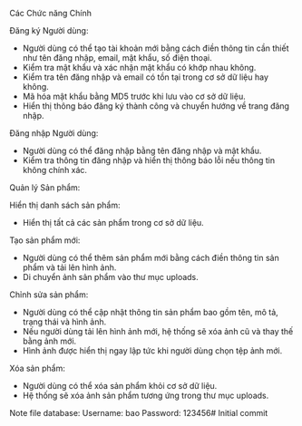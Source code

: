 Các Chức năng Chính

Đăng ký Người dùng:
- Người dùng có thể tạo tài khoản mới bằng cách điền thông tin cần thiết như tên đăng nhập, email, mật khẩu, số điện thoại.
- Kiểm tra mật khẩu và xác nhận mật khẩu có khớp nhau không.
- Kiểm tra tên đăng nhập và email có tồn tại trong cơ sở dữ liệu hay không.
- Mã hóa mật khẩu bằng MD5 trước khi lưu vào cơ sở dữ liệu.
- Hiển thị thông báo đăng ký thành công và chuyển hướng về trang đăng nhập.

Đăng nhập Người dùng:
- Người dùng có thể đăng nhập bằng tên đăng nhập và mật khẩu.
- Kiểm tra thông tin đăng nhập và hiển thị thông báo lỗi nếu thông tin không chính xác.

Quản lý Sản phẩm:

Hiển thị danh sách sản phẩm:
- Hiển thị tất cả các sản phẩm trong cơ sở dữ liệu.

Tạo sản phẩm mới:
- Người dùng có thể thêm sản phẩm mới bằng cách điền thông tin sản phẩm và tải lên hình ảnh.
- Di chuyển ảnh sản phẩm vào thư mục uploads.

Chỉnh sửa sản phẩm:
- Người dùng có thể cập nhật thông tin sản phẩm bao gồm tên, mô tả, trạng thái và hình ảnh.
- Nếu người dùng tải lên hình ảnh mới, hệ thống sẽ xóa ảnh cũ và thay thế bằng ảnh mới.
- Hình ảnh được hiển thị ngay lập tức khi người dùng chọn tệp ảnh mới.

Xóa sản phẩm:
- Người dùng có thể xóa sản phẩm khỏi cơ sở dữ liệu.
- Hệ thống sẽ xóa ảnh sản phẩm tương ứng trong thư mục uploads.

Note file database: 
Username: bao
Password: 123456# Initial commit
